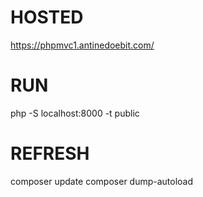 
# HOSTED
https://phpmvc1.antinedoebit.com/

# RUN
php -S localhost:8000 -t public

# REFRESH
composer update
    composer dump-autoload
    
